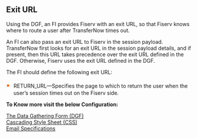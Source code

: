 ## Exit URL 

Using the DGF, an FI provides Fiserv with an exit URL, so that Fiserv knows where to route a user after TransferNow times out. 

An FI can also pass an exit URL to Fiserv in the session payload. TransferNow first looks for an exit URL in the session payload details, and if present, then this URL takes precedence over the exit URL defined in the DGF. Otherwise, Fiserv uses the exit URL defined in the DGF. 

The FI should define the following exit URL: 

<div class="card-body">
<ul>
<li>RETURN_URL—Specifies the page to which to return the user when the user’s session times out on the Fiserv side.</li>
</ul>
</div>


**To Know more visit the below Configuration:**

[The Data Gathering Form (DGF) ](?path=docs/getting_started/TN-UI-Widget/The_Data_Gathering_Form.md)    
[Cascading Style Sheet (CSS) ](?path=docs/getting_started/TN-UI-Widget/Cascading_Style_Sheet.md)    
[Email Specifications ](?path=docs/getting_started/TN-UI-Widget/Email_Specifications.md)     


<style>
    .card-body ul {
        list-style: none;
        padding-left: 20px;
    }
    .card-body ul li::before {
        content: "\2022";
        font-size: 1.5em;
        color: #f60;
        display: inline-block;
        width: 1em;
        margin-left: -1em;
    }
</style>